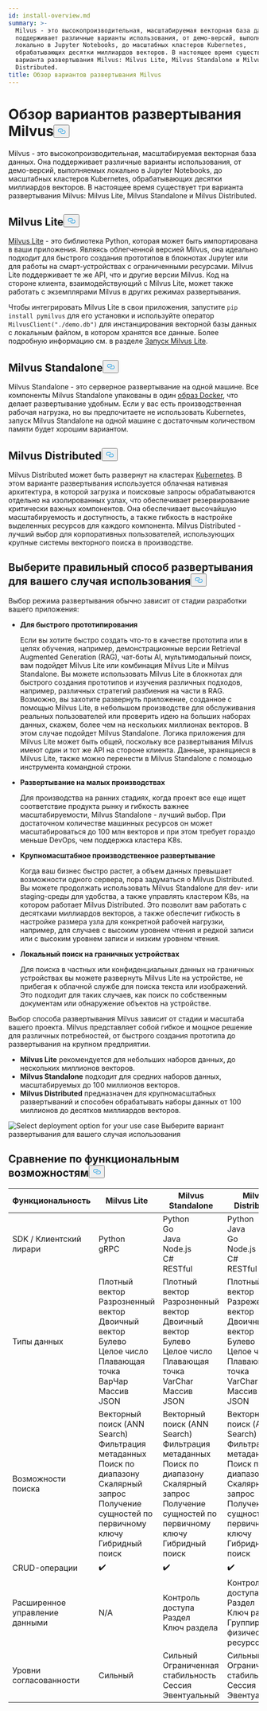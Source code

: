 ```yaml
---
id: install-overview.md
summary: >-
  Milvus - это высокопроизводительная, масштабируемая векторная база данных. Она
  поддерживает различные варианты использования, от демо-версий, выполняемых
  локально в Jupyter Notebooks, до масштабных кластеров Kubernetes,
  обрабатывающих десятки миллиардов векторов. В настоящее время существует три
  варианта развертывания Milvus: Milvus Lite, Milvus Standalone и Milvus
  Distributed.
title: Обзор вариантов развертывания Milvus
---
```

<h1 id="Overview-of-Milvus-Deployment-Options" class="common-anchor-header">Обзор вариантов развертывания Milvus<button data-href="#Overview-of-Milvus-Deployment-Options" class="anchor-icon" translate="no">
      <svg translate="no"
        aria-hidden="true"
        focusable="false"
        height="20"
        version="1.1"
        viewBox="0 0 16 16"
        width="16"
      >
        <path
          fill="#0092E4"
          fill-rule="evenodd"
          d="M4 9h1v1H4c-1.5 0-3-1.69-3-3.5S2.55 3 4 3h4c1.45 0 3 1.69 3 3.5 0 1.41-.91 2.72-2 3.25V8.59c.58-.45 1-1.27 1-2.09C10 5.22 8.98 4 8 4H4c-.98 0-2 1.22-2 2.5S3 9 4 9zm9-3h-1v1h1c1 0 2 1.22 2 2.5S13.98 12 13 12H9c-.98 0-2-1.22-2-2.5 0-.83.42-1.64 1-2.09V6.25c-1.09.53-2 1.84-2 3.25C6 11.31 7.55 13 9 13h4c1.45 0 3-1.69 3-3.5S14.5 6 13 6z"
        ></path>
      </svg>
    </button></h1><p>Milvus - это высокопроизводительная, масштабируемая векторная база данных. Она поддерживает различные варианты использования, от демо-версий, выполняемых локально в Jupyter Notebooks, до масштабных кластеров Kubernetes, обрабатывающих десятки миллиардов векторов. В настоящее время существует три варианта развертывания Milvus: Milvus Lite, Milvus Standalone и Milvus Distributed.</p>
<h2 id="Milvus-Lite" class="common-anchor-header">Milvus Lite<button data-href="#Milvus-Lite" class="anchor-icon" translate="no">
      <svg translate="no"
        aria-hidden="true"
        focusable="false"
        height="20"
        version="1.1"
        viewBox="0 0 16 16"
        width="16"
      >
        <path
          fill="#0092E4"
          fill-rule="evenodd"
          d="M4 9h1v1H4c-1.5 0-3-1.69-3-3.5S2.55 3 4 3h4c1.45 0 3 1.69 3 3.5 0 1.41-.91 2.72-2 3.25V8.59c.58-.45 1-1.27 1-2.09C10 5.22 8.98 4 8 4H4c-.98 0-2 1.22-2 2.5S3 9 4 9zm9-3h-1v1h1c1 0 2 1.22 2 2.5S13.98 12 13 12H9c-.98 0-2-1.22-2-2.5 0-.83.42-1.64 1-2.09V6.25c-1.09.53-2 1.84-2 3.25C6 11.31 7.55 13 9 13h4c1.45 0 3-1.69 3-3.5S14.5 6 13 6z"
        ></path>
      </svg>
    </button></h2><p><a href="https://milvus.io/docs/milvus_lite.md">Milvus Lite</a> - это библиотека Python, которая может быть импортирована в ваши приложения. Являясь облегченной версией Milvus, она идеально подходит для быстрого создания прототипов в блокнотах Jupyter или для работы на смарт-устройствах с ограниченными ресурсами. Milvus Lite поддерживает те же API, что и другие версии Milvus. Код на стороне клиента, взаимодействующий с Milvus Lite, может также работать с экземплярами Milvus в других режимах развертывания.</p>
<p>Чтобы интегрировать Milvus Lite в свои приложения, запустите <code translate="no">pip install pymilvus</code> для его установки и используйте оператор <code translate="no">MilvusClient(&quot;./demo.db&quot;)</code> для инстанцирования векторной базы данных с локальным файлом, в котором хранятся все данные. Более подробную информацию см. в разделе <a href="https://milvus.io/docs/milvus_lite.md">Запуск Milvus Lite</a>.</p>
<h2 id="Milvus-Standalone" class="common-anchor-header">Milvus Standalone<button data-href="#Milvus-Standalone" class="anchor-icon" translate="no">
      <svg translate="no"
        aria-hidden="true"
        focusable="false"
        height="20"
        version="1.1"
        viewBox="0 0 16 16"
        width="16"
      >
        <path
          fill="#0092E4"
          fill-rule="evenodd"
          d="M4 9h1v1H4c-1.5 0-3-1.69-3-3.5S2.55 3 4 3h4c1.45 0 3 1.69 3 3.5 0 1.41-.91 2.72-2 3.25V8.59c.58-.45 1-1.27 1-2.09C10 5.22 8.98 4 8 4H4c-.98 0-2 1.22-2 2.5S3 9 4 9zm9-3h-1v1h1c1 0 2 1.22 2 2.5S13.98 12 13 12H9c-.98 0-2-1.22-2-2.5 0-.83.42-1.64 1-2.09V6.25c-1.09.53-2 1.84-2 3.25C6 11.31 7.55 13 9 13h4c1.45 0 3-1.69 3-3.5S14.5 6 13 6z"
        ></path>
      </svg>
    </button></h2><p>Milvus Standalone - это серверное развертывание на одной машине. Все компоненты Milvus Standalone упакованы в один <a href="https://milvus.io/docs/install_standalone-docker.md">образ Docker</a>, что делает развертывание удобным. Если у вас есть производственная рабочая нагрузка, но вы предпочитаете не использовать Kubernetes, запуск Milvus Standalone на одной машине с достаточным количеством памяти будет хорошим вариантом.</p>
<h2 id="Milvus-Distributed" class="common-anchor-header">Milvus Distributed<button data-href="#Milvus-Distributed" class="anchor-icon" translate="no">
      <svg translate="no"
        aria-hidden="true"
        focusable="false"
        height="20"
        version="1.1"
        viewBox="0 0 16 16"
        width="16"
      >
        <path
          fill="#0092E4"
          fill-rule="evenodd"
          d="M4 9h1v1H4c-1.5 0-3-1.69-3-3.5S2.55 3 4 3h4c1.45 0 3 1.69 3 3.5 0 1.41-.91 2.72-2 3.25V8.59c.58-.45 1-1.27 1-2.09C10 5.22 8.98 4 8 4H4c-.98 0-2 1.22-2 2.5S3 9 4 9zm9-3h-1v1h1c1 0 2 1.22 2 2.5S13.98 12 13 12H9c-.98 0-2-1.22-2-2.5 0-.83.42-1.64 1-2.09V6.25c-1.09.53-2 1.84-2 3.25C6 11.31 7.55 13 9 13h4c1.45 0 3-1.69 3-3.5S14.5 6 13 6z"
        ></path>
      </svg>
    </button></h2><p>Milvus Distributed может быть развернут на кластерах <a href="https://milvus.io/docs/install_cluster-milvusoperator.md">Kubernetes</a>. В этом варианте развертывания используется облачная нативная архитектура, в которой загрузка и поисковые запросы обрабатываются отдельно на изолированных узлах, что обеспечивает резервирование критически важных компонентов. Она обеспечивает высочайшую масштабируемость и доступность, а также гибкость в настройке выделенных ресурсов для каждого компонента. Milvus Distributed - лучший выбор для корпоративных пользователей, использующих крупные системы векторного поиска в производстве.</p>
<h2 id="Choose-the-Right-Deployment-for-Your-Use-Case" class="common-anchor-header">Выберите правильный способ развертывания для вашего случая использования<button data-href="#Choose-the-Right-Deployment-for-Your-Use-Case" class="anchor-icon" translate="no">
      <svg translate="no"
        aria-hidden="true"
        focusable="false"
        height="20"
        version="1.1"
        viewBox="0 0 16 16"
        width="16"
      >
        <path
          fill="#0092E4"
          fill-rule="evenodd"
          d="M4 9h1v1H4c-1.5 0-3-1.69-3-3.5S2.55 3 4 3h4c1.45 0 3 1.69 3 3.5 0 1.41-.91 2.72-2 3.25V8.59c.58-.45 1-1.27 1-2.09C10 5.22 8.98 4 8 4H4c-.98 0-2 1.22-2 2.5S3 9 4 9zm9-3h-1v1h1c1 0 2 1.22 2 2.5S13.98 12 13 12H9c-.98 0-2-1.22-2-2.5 0-.83.42-1.64 1-2.09V6.25c-1.09.53-2 1.84-2 3.25C6 11.31 7.55 13 9 13h4c1.45 0 3-1.69 3-3.5S14.5 6 13 6z"
        ></path>
      </svg>
    </button></h2><p>Выбор режима развертывания обычно зависит от стадии разработки вашего приложения:</p>
<ul>
<li><p><strong>Для быстрого прототипирования</strong></p>
<p>Если вы хотите быстро создать что-то в качестве прототипа или в целях обучения, например, демонстрационные версии Retrieval Augmented Generation (RAG), чат-боты AI, мультимодальный поиск, вам подойдет Milvus Lite или комбинация Milvus Lite и Milvus Standalone. Вы можете использовать Milvus Lite в блокнотах для быстрого создания прототипов и изучения различных подходов, например, различных стратегий разбиения на части в RAG. Возможно, вы захотите развернуть приложение, созданное с помощью Milvus Lite, в небольшом производстве для обслуживания реальных пользователей или проверить идею на больших наборах данных, скажем, более чем на нескольких миллионах векторов. В этом случае подойдет Milvus Standalone. Логика приложения для Milvus Lite может быть общей, поскольку все развертывания Milvus имеют один и тот же API на стороне клиента. Данные, хранящиеся в Milvus Lite, также можно перенести в Milvus Standalone с помощью инструмента командной строки.</p></li>
<li><p><strong>Развертывание на малых производствах</strong></p>
<p>Для производства на ранних стадиях, когда проект все еще ищет соответствие продукта рынку и гибкость важнее масштабируемости, Milvus Standalone - лучший выбор. При достаточном количестве машинных ресурсов он может масштабироваться до 100 млн векторов и при этом требует гораздо меньше DevOps, чем поддержка кластера K8s.</p></li>
<li><p><strong>Крупномасштабное производственное развертывание</strong></p>
<p>Когда ваш бизнес быстро растет, а объем данных превышает возможности одного сервера, пора задуматься о Milvus Distributed. Вы можете продолжать использовать Milvus Standalone для dev- или staging-среды для удобства, а также управлять кластером K8s, на котором работает Milvus Distributed. Это позволит вам работать с десятками миллиардов векторов, а также обеспечит гибкость в настройке размера узла для конкретной рабочей нагрузки, например, для случаев с высоким уровнем чтения и редкой записи или с высоким уровнем записи и низким уровнем чтения.</p></li>
<li><p><strong>Локальный поиск на граничных устройствах</strong></p>
<p>Для поиска в частных или конфиденциальных данных на граничных устройствах вы можете развернуть Milvus Lite на устройстве, не прибегая к облачной службе для поиска текста или изображений. Это подходит для таких случаев, как поиск по собственным документам или обнаружение объектов на устройстве.</p></li>
</ul>
<p>Выбор способа развертывания Milvus зависит от стадии и масштаба вашего проекта. Milvus представляет собой гибкое и мощное решение для различных потребностей, от быстрого создания прототипа до развертывания на крупном предприятии.</p>
<ul>
<li><strong>Milvus Lite</strong> рекомендуется для небольших наборов данных, до нескольких миллионов векторов.</li>
<li><strong>Milvus Standalone</strong> подходит для средних наборов данных, масштабируемых до 100 миллионов векторов.</li>
<li><strong>Milvus Distributed</strong> предназначен для крупномасштабных развертываний и способен обрабатывать наборы данных от 100 миллионов до десятков миллиардов векторов.</li>
</ul>
<p>
  
   <span class="img-wrapper"> <img translate="no" src="/docs/v2.6.x/assets/select-deployment-option.png" alt="Select deployment option for your use case" class="doc-image" id="select-deployment-option-for-your-use-case" />
   </span> <span class="img-wrapper"> <span>Выберите вариант развертывания для вашего случая использования</span> </span></p>
<h2 id="Comparison-on-functionalities" class="common-anchor-header">Сравнение по функциональным возможностям<button data-href="#Comparison-on-functionalities" class="anchor-icon" translate="no">
      <svg translate="no"
        aria-hidden="true"
        focusable="false"
        height="20"
        version="1.1"
        viewBox="0 0 16 16"
        width="16"
      >
        <path
          fill="#0092E4"
          fill-rule="evenodd"
          d="M4 9h1v1H4c-1.5 0-3-1.69-3-3.5S2.55 3 4 3h4c1.45 0 3 1.69 3 3.5 0 1.41-.91 2.72-2 3.25V8.59c.58-.45 1-1.27 1-2.09C10 5.22 8.98 4 8 4H4c-.98 0-2 1.22-2 2.5S3 9 4 9zm9-3h-1v1h1c1 0 2 1.22 2 2.5S13.98 12 13 12H9c-.98 0-2-1.22-2-2.5 0-.83.42-1.64 1-2.09V6.25c-1.09.53-2 1.84-2 3.25C6 11.31 7.55 13 9 13h4c1.45 0 3-1.69 3-3.5S14.5 6 13 6z"
        ></path>
      </svg>
    </button></h2><table>
<thead>
<tr><th>Функциональность</th><th>Milvus Lite</th><th>Milvus Standalone</th><th>Milvus Distributed</th></tr>
</thead>
<tbody>
<tr><td>SDK / Клиентский лирари</td><td>Python<br/>gRPC</td><td>Python<br/>Go<br/>Java<br/>Node.js<br/>C#<br/>RESTful</td><td>Python<br/>Java<br/>Go<br/>Node.js<br/>C#<br/>RESTful</td></tr>
<tr><td>Типы данных</td><td>Плотный вектор<br/>Разрозненный вектор<br/>Двоичный вектор<br/>Булево<br/>Целое число<br/>Плавающая точка<br/>ВарЧар<br/>Массив<br/>JSON</td><td>Плотный вектор<br/>Разрозненный вектор<br/>Двоичный вектор<br/>Булево<br/>Целое число<br/>Плавающая точка<br/>VarChar<br/>Массив<br/>JSON</td><td>Плотный вектор<br/>Разреженный вектор<br/>Двоичный вектор<br/>Булево<br/>Целое число<br/>Плавающая точка<br/>VarChar<br/>Массив<br/>JSON</td></tr>
<tr><td>Возможности поиска</td><td>Векторный поиск (ANN Search)<br/>Фильтрация метаданных<br/>Поиск по диапазону<br/>Скалярный запрос<br/>Получение сущностей по первичному ключу<br/>Гибридный поиск</td><td>Векторный поиск (ANN Search)<br/>Фильтрация метаданных<br/>Поиск по диапазону<br/>Скалярный запрос<br/>Получение сущностей по первичному ключу<br/>Гибридный поиск</td><td>Векторный поиск (ANN Search)<br/>Фильтрация метаданных<br/>Поиск по диапазону<br/>Скалярный запрос<br/>Получение сущностей по первичному ключу<br/>Гибридный поиск</td></tr>
<tr><td>CRUD-операции</td><td>✔️</td><td>✔️</td><td>✔️</td></tr>
<tr><td>Расширенное управление данными</td><td>N/A</td><td>Контроль доступа<br/>Раздел<br/>Ключ раздела</td><td>Контроль доступа<br/>Раздел<br/>Ключ раздела<br/>Группировка физических ресурсов</td></tr>
<tr><td>Уровни согласованности</td><td>Сильный</td><td>Сильный<br/>Ограниченная стабильность<br/>Сессия<br/>Эвентуальный</td><td>Сильный<br/>Ограниченная стабильность<br/>Сессия<br/>Эвентуальный</td></tr>
</tbody>
</table>
